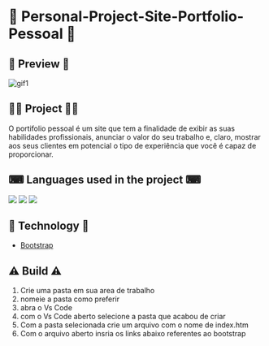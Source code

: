 # 📌 Personal-Project-Site-Portfolio-Pessoal 📌


## 🔎 **Preview** 🔎

![gif1](https://user-images.githubusercontent.com/69303138/113503510-c312d380-9508-11eb-9d87-a4be72d20cd1.gif)


## 👨‍💻 **Project** 👨‍💻

O portifolio pessoal é um site que tem a finalidade de exibir as suas habilidades profissionais, anunciar o valor do seu trabalho e, claro, mostrar aos seus clientes em potencial o tipo de experiência que você é capaz de proporcionar.


## ⌨ **Languages used in the project** ⌨ 


![](https://img.shields.io/badge/HTML5-E34F26?style=for-the-badge&logo=html5&logoColor=white) ![](https://img.shields.io/badge/CSS3-1572B6?style=for-the-badge&logo=css3&logoColor=white) ![](https://img.shields.io/badge/JavaScript-F7DF1E?style=for-the-badge&logo=javascript&logoColor=black)
 
 


## 🚀 **Technology** 🚀

<ul> <li><a href="https://getbootstrap.com" rel="nofollow">Bootstrap</a> </li></ul>


 ## ⚠️ **Build** ⚠️

1. Crie uma pasta em sua area de trabalho 
2. nomeie a pasta como preferir
3. abra o Vs Code
4. com o Vs Code aberto selecione a pasta que acabou de criar 
5. Com a pasta selecionada crie um arquivo com o nome de index.htm
6. Com o arquivo aberto insria os links abaixo referentes ao bootstrap
 <pre><code><span><link rel="stylesheet" href="assets/bootstrap/css/bootstrap.min.css"></span></code></pre>





